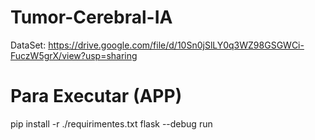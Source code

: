 # Tumor-Cerebral-IA

DataSet: https://drive.google.com/file/d/10Sn0jSlLY0q3WZ98GSGWCi-FuczW5grX/view?usp=sharing

# Para Executar (APP)
pip install -r ./requirimentes.txt
flask --debug run
